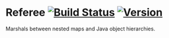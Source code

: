 Referee [![Build Status](https://snap-ci.com/javafunk/referee/branch/master/build_image)](https://snap-ci.com/javafunk/referee/branch/master) [![Version](https://img.shields.io/maven-central/v/org.javafunk.referee/referee.svg)](https://img.shields.io/maven-central/v/org.javafunk.referee/referee.svg)
=======

Marshals between nested maps and Java object hierarchies.
